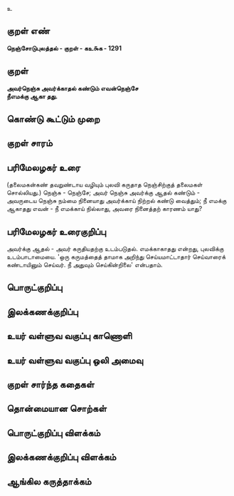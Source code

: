 உ

## குறள் எண் 

**நெஞ்சோடுபுலத்தல் - குறள் - கஉ௯க - 1291**

## குறள் 

**அவர்நெஞ்சு அவர்க்காதல் கண்டும் எவன்நெஞ்சே  
நீஎமக்கு ஆகா தது.** 

## கொண்டு கூட்டும் முறை


## குறள் சாரம் 


## பரிமேலழகர் உரை

(தலைமகன்கண் தவறுண்டாய வழியும் புலவி கருதாத நெஞ்சிற்குத் தலைமகள் சொல்லியது.) நெஞ்சு - நெஞ்சே; அவர் நெஞ்சு அவர்க்கு ஆதல் கண்டும் - அவருடைய நெஞ்சு நம்மை நினையாது அவர்க்காய் நிற்றல் கண்டு வைத்தும்; நீ எமக்கு ஆகாதது எவன் - நீ எமக்காய் நில்லாது, அவரை நினைத்தற் காரணம் யாது?

## பரிமேலழகர் உரைகுறிப்பு   

அவர்க்கு ஆதல் - அவர் கருதியதற்கு உடம்படுதல். எமக்காகாதது என்றது, புலவிக்கு உடம்பாடாமையை. 'ஒரு கருமத்தைத் தாமாக அறிந்து செய்யமாட்டாதார் செய்வாரைக் கண்டாயினும் செய்வர். நீ அதுவும் செய்கின்றிலை' என்பதாம்.

## பொருட்குறிப்பு 


## இலக்கணக்குறிப்பு  


## உயர் வள்ளுவ வகுப்பு காணொளி


## உயர் வள்ளுவ வகுப்பு ஒலி அமைவு 

 
## குறள் சார்ந்த கதைகள் 


## தொன்மையான சொற்கள்


## பொருட்குறிப்பு விளக்கம்


## இலக்கணக்குறிப்பு விளக்கம்


## ஆங்கில கருத்தாக்கம் 


